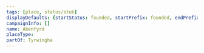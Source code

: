 ```yaml
---
tags: [place, status/stub]
displayDefaults: {startStatus: founded, startPrefix: founded, endPrefix: destroyed, endStatus: destroyed}
campaignInfo: []
name: Abenfyrd
placeType:
partOf: Tyrwingha
---
```



